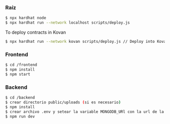 ### Raíz
```sh
$ npx hardhat node
$ npx hardhat run --network localhost scripts/deploy.js
```
To deploy contracts in Kovan
```sh
$ npx hardhat run --network kovan scripts/deploy.js // Deploy into Kovan
```

### Frontend
```sh
$ cd /frontend
$ npm install
$ npm start
```

### Backend

```sh
$ cd /backend
$ crear directorio public/uploads (si es necesario)
$ npm install
$ crear archivo .env y setear la variable MONGODB_URl con la url de la base de datos de mongo, y JWT_PRIVATE_KEY con una clave privada para realizar el hashing del token
$ npm run dev

```